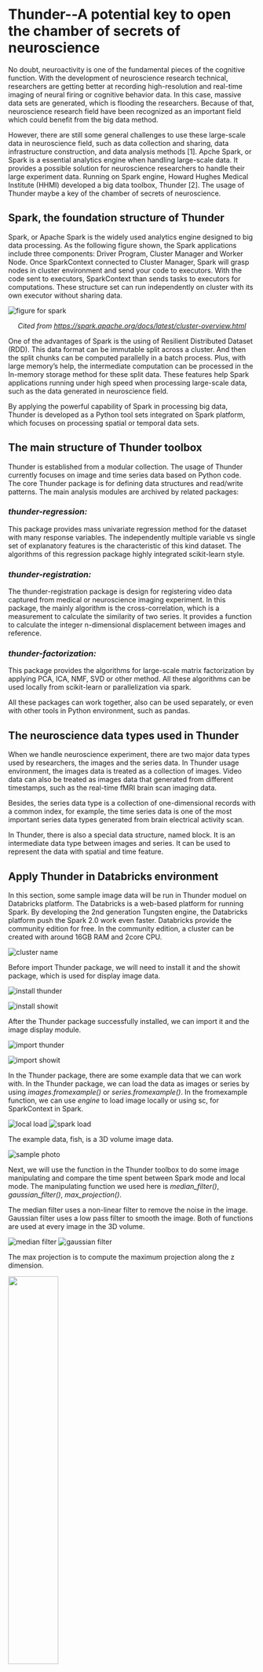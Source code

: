 # Thunder--A potential key to open the chamber of secrets of neuroscience

No doubt, neuroactivity is one of the fundamental pieces of the cognitive function. With the development of neuroscience research technical, researchers are getting better at recording high-resolution and real-time imaging of neural firing or cognitive behavior data. In this case, massive data sets are generated, which is flooding the researchers. Because of that, neuroscience research field have been recognized as an important field which could benefit from the big data method. 

However, there are still some general challenges to use these large-scale data in neuroscience field, such as data collection and sharing, data infrastructure construction, and data analysis methods [1].  Apche Spark, or Spark is a essential analytics engine when handling large-scale data. It provides a possible solution for neuroscience researchers to handle their large experiment data. Running on Spark engine, Howard Hughes Medical Institute (HHMI) developed a big data toolbox, Thunder [2]. The usage of Thunder maybe a key of the chamber of secrets of neuroscience. 

## Spark, the foundation structure of Thunder

Spark, or Apache Spark is the widely used analytics engine designed to big data processing. As the following figure shown, the Spark applications include three components: Driver Program, Cluster Manager and Worker Node. Once SparkContext connected to Cluster Manager, Spark will grasp nodes in cluster environment and send your code to executors. With the code sent to executors, SparkContext than sends tasks to executors for computations. These structure set can run independently on cluster with its own executor without sharing data. 

![figure for spark](https://user-images.githubusercontent.com/54827137/165408041-b237e397-bab2-4ab7-90e2-d5fcc7d0e7e4.png)
                        *<p align="center"> Cited from https://spark.apache.org/docs/latest/cluster-overview.html</p>*

One of the advantages of Spark is the using of Resilient Distributed Dataset (RDD). This data format can be immutable split across a cluster. And then the split chunks can be computed parallelly in a batch process. Plus, with large memory’s help, the intermediate computation can be processed in the In-memory storage method for these split data. These features help Spark applications running under high speed when processing large-scale data, such as the data generated in neuroscience field.

By applying the powerful capability of Spark in processing big data, Thunder is developed as a Python tool sets integrated on Spark platform, which focuses on processing spatial or temporal data sets. 

## The main structure of Thunder toolbox

Thunder is established from a modular collection. The usage of Thunder currently focuses on image and time series data based on Python code. The core Thunder package is for defining data structures and read/write patterns. The main analysis modules are archived by related packages:

### *thunder-regression:* 
This package provides mass univariate regression method for the dataset with many response variables. The independently multiple variable vs single set of explanatory features is the characteristic of this kind dataset. The algorithms of this regression package highly integrated scikit-learn style. 

### *thunder-registration:* 
The thunder-registration package is design for registering video data captured from medical or neuroscience imaging experiment. In this package, the mainly algorithm is the cross-correlation, which is a measurement to calculate the similarity of two series. It provides a function to calculate the integer n-dimensional displacement between images and reference. 

### *thunder-factorization:* 
This package provides the algorithms for large-scale matrix factorization by applying PCA, ICA, NMF, SVD or other method. All these algorithms can be used locally from scikit-learn or parallelization via spark.

All these packages can work together, also can be used separately, or even with other tools in Python environment, such as pandas. 

## The neuroscience data types used in Thunder

When we handle neuroscience experiment, there are two major data types used by researchers, the images and the series data. In Thunder usage environment, the images data is treated as a collection of images. Video data can also be treated as images data that generated from different timestamps, such as the real-time fMRI brain scan imaging data. 

Besides, the series data type is a collection of one-dimensional records with a common index, for example, the time series data is one of the most important series data types generated from brain electrical activity scan. 

In Thunder, there is also a special data structure, named block. It is an intermediate data type between images and series. It can be used to represent the data with spatial and time feature. 

## Apply Thunder in Databricks environment

In this section, some sample image data will be run in Thunder moduel on Databricks platform. The Databricks is a web-based platform for running Spark. By developing the 2nd generation Tungsten engine, the Databricks platform push the Spark 2.0 work even faster. Databricks provide the community edition for free. In the community edition, a cluster can be created with around 16GB RAM and 2core CPU. 



![cluster name](https://user-images.githubusercontent.com/54827137/165428319-d1735328-84a1-4faf-9785-a889bd6d5301.png)

Before import Thunder package, we will need to install it and the showit package, which is used for display image data. 


![install thunder](https://user-images.githubusercontent.com/54827137/165434387-8e7f4bea-b1a4-4d91-8e0c-95752e5d52d9.png)


![install showit](https://user-images.githubusercontent.com/54827137/165418517-14c98671-7cdb-4445-92b5-aaf285242fe2.png)



After the Thunder package successfully installed, we can import it and the image display module. 



![import thunder](https://user-images.githubusercontent.com/54827137/165418664-61761e2c-d277-4ddf-a71f-538fc317ab6a.png)


![import showit](https://user-images.githubusercontent.com/54827137/165418884-2ba2f2c8-6c0e-4874-bf9d-3c09a8f7a2ae.png)



In the Thunder package, there are some example data that we can work with. In the Thunder package, we can load the data as images or series by using *images.fromexample()* or *series.fromexample()*. In the fromexample function, we can use *engine* to load image locally or using sc, for SparkContext in Spark. 



![local load](https://user-images.githubusercontent.com/54827137/165419679-60d3e308-e54a-45d7-8dc2-3f84af03582f.png)
![spark load](https://user-images.githubusercontent.com/54827137/165419683-61e93429-6333-4ad3-bf48-99e5d1de5937.png)



The example data, fish, is a 3D volume image data. 



![sample photo](https://user-images.githubusercontent.com/54827137/165420110-cc2b7345-1f5b-4a7a-bc81-297a6e71c400.png)


Next, we will use the function in the Thunder toolbox to do some image manipulating and compare the time spent between Spark mode and local mode.
The manipulating function we used here is *median_filter()*, *gaussian_filter()*, *max_projection()*.


The median filter uses a non-linear filter to remove the noise in the image. Gaussian filter uses a low pass filter to smooth the image. Both of functions are used at every image in the 3D volume. 



![median filter](https://user-images.githubusercontent.com/54827137/165427332-288f65a4-d2d7-4f3d-b054-3d2be4fc8a9e.png)
![gaussian filter](https://user-images.githubusercontent.com/54827137/165427355-66359efc-63e3-4431-805e-ea6fd2fcd84f.png)



The max projection is to compute the maximum projection along the z dimension. 


<img src="https://user-images.githubusercontent.com/54827137/165427369-0a698e66-1f22-4399-9bb2-f925ed30cb55.png" width="45%"/>


We load the image by using engine=sc and without sc, and run these manipulating function here. The time comsuption shown at Spark mode is much faster than local mode. 
(1.92 ms vs 22.6 ms; 1.77 ms vs 18.2 ms; 1.62 ms vs 17.9 ms)



computation with Spark engine

![sc mode](https://user-images.githubusercontent.com/54827137/165434598-a506baa8-0461-417e-a68d-b81dda555bff.png)


computation locally

![local mode](https://user-images.githubusercontent.com/54827137/165434619-aa7ba165-95bb-4a5a-a18b-b1d35f998185.png)




## Conclusion
In this paper, after introducing the basic concept of Apche Spark, we descripted the structure of Thunder toolbox and the data types that can be used in Thunder toolbox in neuroscience file. Next, we run the Thunder in the Databricks, a web-based platform to compare the time consumption between using Spark engine and without Spark engine. The result suggests a more than ten times shorter computation time when using Spark engine. Also, it is worth to point out that the Thunder is open source, and requires a minimal Python experience to use it, which give opportunity to more neuroscience researchers to use it to analysis their data. No doubt, with more and more knowledge of Python and RDD concept contributed to neuroscience community, the using of Thunder or other toolbox will be used in the future, which would help researchers to uncover the secret of neuroscience chamber. 

## Reference:
[[1] Li, Xiang et al. Functional Neuroimaging in the New Era of Big Data. Genomics, proteomics & bioinformatics vol. 17,4 (2019): 393-401. doi:10.1016/j.gpb.2018.11.005 ](https://www.ncbi.nlm.nih.gov/pmc/articles/PMC6943787/)

[[2] Freeman J et al. Mapping brain activity at scale with cluster computing. Nat Methods. 2014 Sep;11(9):941-50. doi: 10.1038/nmeth.3041. Epub 2014 Jul 27. PMID: 25068736.](https://pubmed.ncbi.nlm.nih.gov/25068736/)

[[3] figure cited from https://spark.apache.org/docs/latest/cluster-overview.html](https://spark.apache.org/docs/latest/cluster-overview.html)

